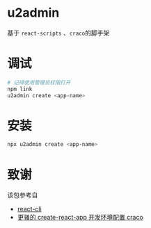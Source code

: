 # u2admin

基于 `react-scripts` 、`craco`的脚手架

# 调试

```bash
# 记得使用管理员权限打开
npm link
u2admin create <app-name>
```

# 安装

```bash
npx u2admin create <app-name>
```

# 致谢

该包参考自

- [react-cli](https://github.com/noahlinus/react-cli)
- [更骚的 create-react-app 开发环境配置 craco](https://juejin.cn/post/6896304919851368461)
